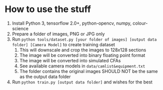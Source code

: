 # How to use the stuff

1. Install Python 3, tensorflow 2.0+, python-opencv, numpy, colour-science
2. Prepare a folder of images, PNG or JPG only
3. Run `python tools/dataset.py [your folder of images] [output data folder] [Camera Model]` to create training dataset
   1. This will downscale and crop the images to $128x128$ sections
   2. The image will be converted into binary floating point format
   3. The image will be converted into simulated CFAs
   4. See available camera models in `data/camlist&equipment.txt`
   5. The folder contains the original images SHOULD NOT be the same as the output data folder
4. Run `python train.py [output data folder]` and wishes for the best